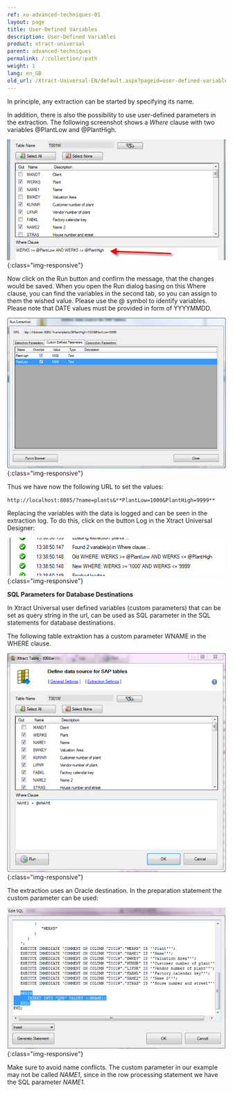 ```yaml
---
ref: xu-advanced-techniques-01
layout: page
title: User-Defined Variables
description: User-Defined Variables
product: xtract-universal
parent: advanced-techniques
permalink: /:collection/:path
weight: 1
lang: en_GB
old_url: /Xtract-Universal-EN/default.aspx?pageid=user-defined-variables
---
```


In principle, any extraction can be started by specifying its name. 

In addition, there is also the possibility to use user-defined parameters in the extraction. The following screenshot shows a *Where* clause with two variables @PlantLow and @PlantHigh.

![Extraction-User-Variables](/img/content/Extraction-User-Variables.png){:class="img-responsive"}

Now click on the Run button and confirm the message, that the changes would be saved.
When you open the Run dialog basing on this Where clause, you can find the variables in the second tab, so you can assign to them the wished value. Please use the @ symbol to identify variables. Please note that DATE values must be provided in form of YYYYMMDD.

![Run-Extraction-Custom-Defined-Parameters](/img/content/Run-Extraction-Custom-Defined-Parameters.jpg){:class="img-responsive"}

Thus we have now the following URL to set the values:
 
	http://localhost:8085/?name=plants&**PlantLow=1000&PlantHigh=9999**

Replacing the variables with the data is logged and can be seen in the extraction log. To do this, click on the button Log in the Xtract Universal Designer:

![User-Variables-In-Log](/img/content/User-Variables-In-Log.png){:class="img-responsive"}

**SQL Parameters for Database Destinations**

In Xtract Universal user defined variables (custom parameters) that can be set as query string in the url, can be used as SQL parameter in the SQL statements for database destinations.
 
The following table extraktion has a custom parameter WNAME in the WHERE clause.

![xu-customerparam-where](/img/content/xu-customerparam-where.png){:class="img-responsive"}

The extraction uses an Oracle destination. In the preparation statement the custom parameter can be used:

![xu-customerparam-destination](/img/content/xu-customerparam-destination.png){:class="img-responsive"}

Make sure to avoid name conflicts. 
The custom parameter in our example may not be called *NAME1*, since in the row processing statement we have the SQL parameter *NAME1*.
